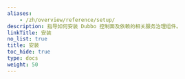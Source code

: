 ```yaml
---
aliases:
    - /zh/overview/reference/setup/
description: 指导如何安装 Dubbo 控制面及依赖的相关服务治理组件。
linkTitle: 安装
no_list: true
title: 安装
toc_hide: true
type: docs
weight: 50
---
```

